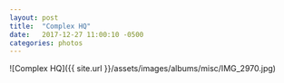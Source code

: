 ```yaml
---
layout: post
title:  "Complex HQ"
date:   2017-12-27 11:00:10 -0500
categories: photos
---
```


![Complex HQ]({{ site.url }}/assets/images/albums/misc/IMG_2970.jpg)
<br/><br/>

